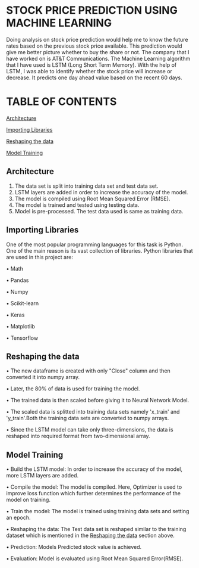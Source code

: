 # STOCK PRICE PREDICTION USING MACHINE LEARNING

Doing analysis on stock price prediction would help me to know the future rates based on the previous stock price available. This prediction would give me better picture whether to buy the share or not. The company that I have worked on is AT&T Communications. The Machine Learning algorithm that I have used is LSTM (Long Short Term Memory). With the help of LSTM, I was able to identify whether the stock price will increase or decrease. It predicts one day ahead value based on the recent 60 days.

# TABLE OF CONTENTS

   [Architecture](#architecture)
   
   [Importing Libraries](#importing-libraries)
   
   [Reshaping the data](#reshaping-the-data)
   
   [Model Training](#model-training)
   
       
 ## Architecture
 
 1. The data set is split into training data set and test data set.
 2. LSTM layers are added in order to increase the accuracy of the model.
 3. The model is compiled using Root Mean Squared Error (RMSE).
 4. The model is trained and tested using testing data.
 5. Model is pre-processed. The test data used is same as training data. 
 
 
 ## Importing Libraries
 
 One of the most popular programming languages for this task is Python. One of the main reason is its vast collection of libraries. Python libraries that are used in this project are:
 
•	Math

•	Pandas

•	Numpy

•	Scikit-learn

•	Keras

•	Matplotlib

•	Tensorflow


 ## Reshaping the data
 
•	The new dataframe is created with only "Close" column and then converted it into numpy array.

•	Later, the 80% of data is used for training the model. 

•	The trained data is then scaled before giving it to Neural Network Model.

•	The scaled data is splitted into training data sets namely 'x_train' and 'y_train'.Both the training data sets are converted to numpy arrays.

•	Since the LSTM model can take only three-dimensions, the data is reshaped into required format from two-dimensional array.

        
 ## Model Training
   
•	Build the LSTM model: In order to increase the accuracy of the model, more LSTM layers are added.

•	Compile the model: The model is compiled. Here, Optimizer is used to improve loss function which further determines the performance of the model on training.

•	Train the model: The model is trained using training data sets and setting an epoch.

•	Reshaping the data: The Test data set is reshaped similar to the training dataset which is mentioned in the [Reshaping the data](#reshaping-the-data) section above.

•	Prediction: Models Predicted stock value is achieved.

•	Evaluation: Model is evaluated using Root Mean Squared Error(RMSE).
 
